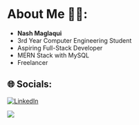 # About Me 🧑‍💻:

- **Nash Maglaqui**  
- 3rd Year Computer Engineering Student  
- Aspiring Full-Stack Developer  
- MERN Stack with MySQL  
- Freelancer  



## 🌐 Socials:
[![LinkedIn](https://img.shields.io/badge/LinkedIn-%230077B5.svg?logo=linkedin&logoColor=white)](https://linkedin.com/in/steven-nash-maglaqui-0a8807339/) 

[![](https://visitcount.itsvg.in/api?id=nashmglq&icon=0&color=0)](https://visitcount.itsvg.in)

